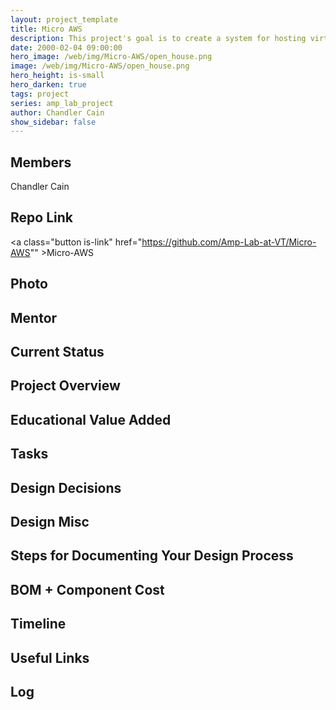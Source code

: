 ```yaml
---
layout: project_template
title: Micro AWS
description: This project's goal is to create a system for hosting virtualized web services.
date: 2000-02-04 09:00:00
hero_image: /web/img/Micro-AWS/open_house.png
image: /web/img/Micro-AWS/open_house.png
hero_height: is-small
hero_darken: true
tags: project
series: amp_lab_project
author: Chandler Cain
show_sidebar: false
---
```




## Members
Chandler Cain

## Repo Link
<a class="button is-link" href="https://github.com/Amp-Lab-at-VT/Micro-AWS"" >Micro-AWS</a>

## Photo

## Mentor

## Current Status

## Project Overview


## Educational Value Added


## Tasks

## Design Decisions

## Design Misc

## Steps for Documenting Your Design Process

## BOM + Component Cost

## Timeline

## Useful Links

## Log
            